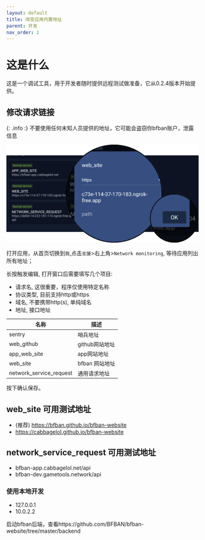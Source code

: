 ```yaml
---
layout: default
title: 改变应用内置地址
parent: 开发
nav_order: 1
---
```


# 这是什么

这是一个调试工具，用于开发者随时提供远程测试做准备，它从0.2.4版本开始提供。

## 修改请求链接

{: .info :}
不要使用任何未知人员提供的地址，它可能会盗窃你bfban账户，泄露信息

![](1.png)

打开应用，从首页切换到`我`,点击`支援`>右上角>`Network monitoring`, 等待应用列出所有地址；

长按触发编辑, 打开窗口后需要填写几个项目:

- 请求名, 这很重要，程序仅使用特定名称
- 协议类型, 目前支持http或https
- 域名, 不要携带http(s), 单纯域名
- 地址, 接口地址

| 名称  | 描述         |
|-----|------------|
|  sentry   | 哨兵地址       |
|  web_github   | github网站地址 |
|  app_web_site   | app网站地址    |
|  web_site   | bfban 网站地址 |
|  network_service_request  | 通用请求地址     |

按下确认保存。

## web_site 可用测试地址
- (推荐) https://bfban.github.io/bfban-website
- https://cabbagelol.github.io/bfban-website

## network_service_request 可用测试地址
- bfban-app.cabbagelol.net/api
- bfban-dev.gametools.network/api

### 使用本地开发
- 127.0.0.1
- 10.0.2.2

启动bfban后端，查看https://github.com/BFBAN/bfban-website/tree/master/backend
